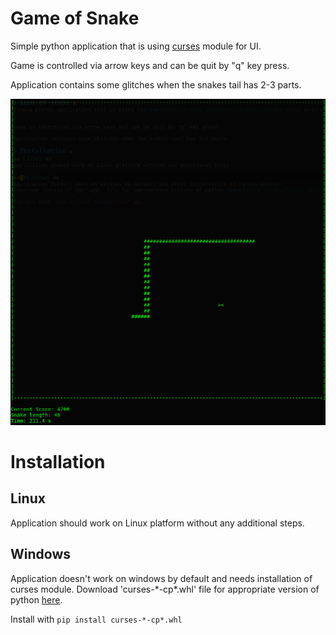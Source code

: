# Game of Snake #
Simple python application that is using [curses](https://docs.python.org/3/howto/curses.html) module for UI.


Game is controlled via arrow keys and can be quit by "q" key press.

Application contains some glitches when the snakes tail has 2-3 parts.

![alt text][logo]

[logo]: canvas.png "Game of Snake"

# Installation #
## Linux ##
Application should work on Linux platform without any additional steps.

## Windows ##
Application doesn't work on windows by default and needs installation of curses module.
Download 'curses-\*-cp\*.whl' file for appropriate version of python [here](http://www.lfd.uci.edu/~gohlke/pythonlibs/#curses).

Install with `pip install curses-*-cp*.whl`
